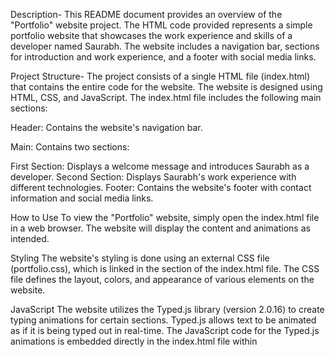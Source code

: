Description-
This README document provides an overview of the "Portfolio" website project. The HTML code provided represents a simple portfolio website that showcases the work experience and skills of a developer named Saurabh. The website includes a navigation bar, sections for introduction and work experience, and a footer with social media links.

Project Structure-
The project consists of a single HTML file (index.html) that contains the entire code for the website. The website is designed using HTML, CSS, and JavaScript. The index.html file includes the following main sections:

Header: Contains the website's navigation bar.

Main: Contains two sections:

First Section: Displays a welcome message and introduces Saurabh as a developer.
Second Section: Displays Saurabh's work experience with different technologies.
Footer: Contains the website's footer with contact information and social media links.

How to Use
To view the "Portfolio" website, simply open the index.html file in a web browser. The website will display the content and animations as intended.

Styling
The website's styling is done using an external CSS file (portfolio.css), which is linked in the <head> section of the index.html file. The CSS file defines the layout, colors, and appearance of various elements on the website.

JavaScript
The website utilizes the Typed.js library (version 2.0.16) to create typing animations for certain sections. Typed.js allows text to be animated as if it is being typed out in real-time. The JavaScript code for the Typed.js animations is embedded directly in the index.html file within <script> tags.

External Resources
The website uses the following external resources:

Google Fonts: The Poppins font is imported from Google Fonts and used for the website's text.
Typed.js: The Typed.js library is loaded from the external source (unpkg.com) to enable the typing animations.
Compatibility
The code has been designed to work on modern web browsers with support for HTML5, CSS3, and ES6 JavaScript. It is recommended to use the latest version of popular web browsers like Google Chrome, Mozilla Firefox, or Microsoft Edge to ensure the best user experience.

Authors
This "Portfolio" website project was created by Saurabh (the developer showcased on the website).

License
The code for this "Portfolio" website is provided under the MIT License. Feel free to use, modify, and distribute the code for personal or commercial projects. Please refer to the LICENSE file for more details.

Contact
For any inquiries or feedback, please contact Saurabh via the provided social media links on the website's footer.
